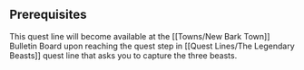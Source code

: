 ## Prerequisites

This quest line will become available at the [[Towns/New Bark Town]] Bulletin Board upon reaching the quest step in [[Quest Lines/The Legendary Beasts]] quest line that asks you to capture the three beasts.